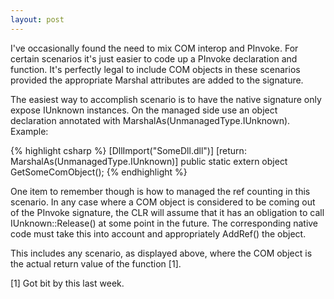 ```yaml
---
layout: post
---
```

I've occasionally found the need to mix COM interop and PInvoke. For certain scenarios it's just easier to code up a PInvoke declaration and function.  It's perfectly legal to include COM objects in these scenarios provided the appropriate Marshal attributes are added to the signature.  

The easiest way to accomplish scenario is to have the native signature only expose IUnknown instances. On the managed side use an object declaration annotated with MarshalAs(UnmanagedType.IUnknown). Example:

{% highlight csharp %}
[DllImport("SomeDll.dll")]
[return: MarshalAs(UnmanagedType.IUnknown)]
public static extern object GetSomeComObject();
{% endhighlight %}

One item to remember though is how to managed the ref counting in this scenario. In any case where a COM object is considered to be coming out of the PInvoke signature, the CLR will assume that it has an obligation to call IUnknown::Release() at some point in the future. The corresponding native code must take this into account and appropriately AddRef() the object.  

This includes any scenario, as displayed above, where the COM object is the actual return value of the function [1].

[1] Got bit by this last week.

